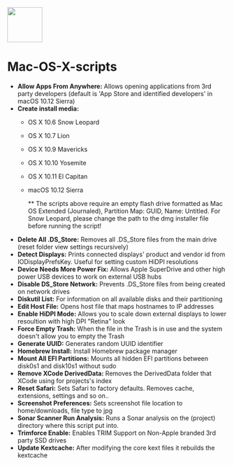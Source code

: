 <img src="http://i.imgur.com/4z5UPhJ.png" width="80px" />
<h1>Mac-OS-X-scripts</h1>


- <b>Allow Apps From Anywhere:</b> Allows opening applications from 3rd party developers (default is 'App Store and identified developers' in macOS 10.12 Sierra)
- <b>Create install media:</b>
  - OS X 10.6 Snow Leopard 
  - OS X 10.7 Lion
  - OS X 10.9 Mavericks 
  - OS X 10.10 Yosemite 
  - OS X 10.11 El Capitan
  - macOS 10.12 Sierra
 
     ** The scripts above require an empty flash drive formatted as Mac OS Extended (Journaled), Partition Map: GUID, Name: Untitled. For Snow Leopard, please change the path to the dmg installer file before running the script!
- <b>Delete All .DS_Store:</b> Removes all .DS_Store files from the main drive (reset folder view settings recursively)
- <b>Detect Displays:</b> Prints connected displays' product and vendor id from IODisplayPrefsKey. Useful for setting custom HiDPI resolutions
- <b>Device Needs More Power Fix:</b> Allows Apple SuperDrive and other high power USB devices to work on external USB hubs
- <b>Disable DS_Store Network:</b> Prevents .DS_Store files from being created on network drives
- <b>Diskutil List:</b> For information on all available disks and their partitioning
- <b>Edit Host File:</b> Opens host file that maps hostnames to IP addresses
- <b>Enable HiDPI Mode:</b> Allows you to scale down external displays to lower resoultion with high DPI "Retina" look
- <b>Force Empty Trash:</b> When the file in the Trash is in use and the system doesn't allow you to empty the Trash
- <b>Generate UUID:</b> Generates random UUID identifier
- <b>Homebrew Install:</b> Install Homebrew package manager
- <b>Mount All EFI Partitions:</b> Mounts all hidden EFI partitions between disk0s1 and disk10s1 without sudo
- <b>Remove XCode DerivedData:</b> Removes the DerivedData folder that XCode using for projects's index
- <b>Reset Safari:</b> Sets Safari to factory defaults. Removes cache, extensions, settings and so on..
- <b>Screenshot Preferences:</b> Sets screenshot file location to home/downloads, file type to jpg
- <b>Sonar Scanner Run Analysis:</b> Runs a Sonar analysis on the (project) directory where this script put into.
- <b>Trimforce Enable:</b> Enables TRIM Support on Non-Apple branded 3rd party SSD drives
- <b>Update Kextcache:</b> After modifying the core kext files it rebuilds the kextcache
